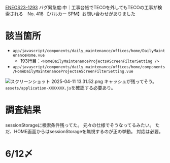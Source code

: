 [ENEOS23-1293](https://vqit.backlog.com/view/ENEOS23-1293) バグ緊急度:中｜工事台帳でTECOを外してもTECOの工事が検索される　No. 418 【バルカー SPM】お問い合わせがありました

# 該当箇所
- `app/javascript/components/daily_maintenance/offices/home/DailyMaintenanceHome.vue`
	- 193行目：`<HomeDailyMaintenanceProjectsAScreenFilterSetting />`
- `app/javascript/components/daily_maintenance/offices/home/components/HomeDailyMaintenanceProjectsAScreenFilterSetting.vue`






![スクリーンショット 2025-04-11 13.31.52.png](../_resources/スクリーンショット%202025-04-11%2013.31.52.png)
キャッシュが残ってそう。
`assets/application-XXXXXXX.js`を確認する必要あり。


# 調査結果
sessionStorageに検索条件残ってた。
元々の仕様でそうなってるみたい。
ただ、HOME画面からはsessionStorageを無視するのが正の挙動。
対応は必要。

# 6/12〆